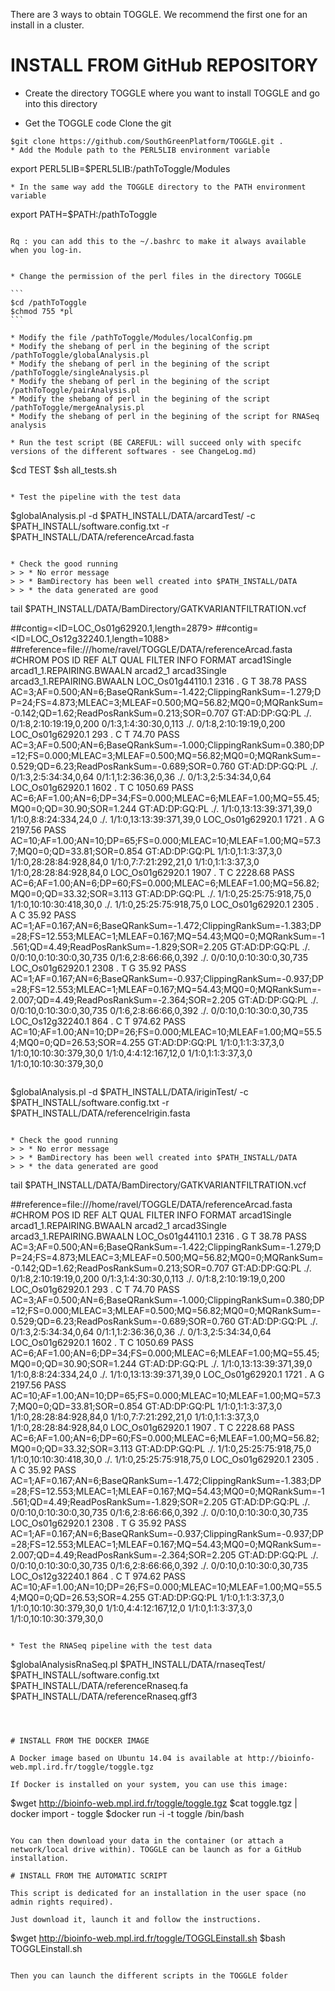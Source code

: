 There are 3 ways to obtain TOGGLE. We recommend the first one for an install in a cluster.

# INSTALL FROM GitHub REPOSITORY

* Create the directory TOGGLE where you want to install TOGGLE and go into this directory

* Get the TOGGLE code Clone the git

````
$git clone https://github.com/SouthGreenPlatform/TOGGLE.git .
* Add the Module path to the PERL5LIB environment variable

````
export PERL5LIB=$PERL5LIB:/pathToToggle/Modules
````
* In the same way add the TOGGLE directory to the PATH environment variable

````
export PATH=$PATH:/pathToToggle
````

Rq : you can add this to the ~/.bashrc to make it always available when you log-in.


* Change the permission of the perl files in the directory TOGGLE

```
$cd /pathToToggle
$chmod 755 *pl
```

* Modify the file /pathToToggle/Modules/localConfig.pm
* Modify the shebang of perl in the begining of the script /pathToToggle/globalAnalysis.pl
* Modify the shebang of perl in the begining of the script /pathToToggle/singleAnalysis.pl
* Modify the shebang of perl in the begining of the script /pathToToggle/pairAnalysis.pl
* Modify the shebang of perl in the begining of the script /pathToToggle/mergeAnalysis.pl
* Modify the shebang of perl in the begining of the script for RNASeq analysis

* Run the test script (BE CAREFUL: will succeed only with specifc versions of the different softwares - see ChangeLog.md)

````
$cd TEST
$sh all_tests.sh
````

* Test the pipeline with the test data

````
$globalAnalysis.pl -d $PATH_INSTALL/DATA/arcardTest/ -c $PATH_INSTALL/software.config.txt -r $PATH_INSTALL/DATA/referenceArcad.fasta
````

* Check the good running
> > * No error message
> > * BamDirectory has been well created into $PATH_INSTALL/DATA
> > * the data generated are good

````
tail $PATH_INSTALL/DATA/BamDirectory/GATKVARIANTFILTRATION.vcf

##contig=<ID=LOC_Os01g62920.1,length=2879>
##contig=<ID=LOC_Os12g32240.1,length=1088>
##reference=file:///home/ravel/TOGGLE/DATA/referenceArcad.fasta
#CHROM  POS     ID      REF     ALT     QUAL    FILTER  INFO    FORMAT  arcad1Single    arcad1_1.REPAIRING.BWAALN       arcad2_1        arcad3Single    arcad3_1.REPAIRING.BWAALN
LOC_Os01g44110.1        2316    .       G       T       38.78   PASS    AC=3;AF=0.500;AN=6;BaseQRankSum=-1.422;ClippingRankSum=-1.279;DP=24;FS=4.873;MLEAC=3;MLEAF=0.500;MQ=56.82;MQ0=0;MQRankSum=-0.142;QD=1.62;ReadPosRankSum=0.213;SOR=0.707 GT:AD:DP:GQ:PL  ./.     0/1:8,2:10:19:19,0,200  0/1:3,1:4:30:30,0,113   ./.     0/1:8,2:10:19:19,0,200
LOC_Os01g62920.1        293     .       C       T       74.70   PASS    AC=3;AF=0.500;AN=6;BaseQRankSum=-1.000;ClippingRankSum=0.380;DP=12;FS=0.000;MLEAC=3;MLEAF=0.500;MQ=56.82;MQ0=0;MQRankSum=-0.529;QD=6.23;ReadPosRankSum=-0.689;SOR=0.760 GT:AD:DP:GQ:PL  ./.     0/1:3,2:5:34:34,0,64    0/1:1,1:2:36:36,0,36    ./.     0/1:3,2:5:34:34,0,64
LOC_Os01g62920.1        1602    .       T       C       1050.69 PASS    AC=6;AF=1.00;AN=6;DP=34;FS=0.000;MLEAC=6;MLEAF=1.00;MQ=55.45;MQ0=0;QD=30.90;SOR=1.244   GT:AD:DP:GQ:PL  ./.     1/1:0,13:13:39:371,39,0 1/1:0,8:8:24:334,24,0   ./.     1/1:0,13:13:39:371,39,0
LOC_Os01g62920.1        1721    .       A       G       2197.56 PASS    AC=10;AF=1.00;AN=10;DP=65;FS=0.000;MLEAC=10;MLEAF=1.00;MQ=57.37;MQ0=0;QD=33.81;SOR=0.854        GT:AD:DP:GQ:PL  1/1:0,1:1:3:37,3,0
      1/1:0,28:28:84:928,84,0 1/1:0,7:7:21:292,21,0   1/1:0,1:1:3:37,3,0      1/1:0,28:28:84:928,84,0
LOC_Os01g62920.1        1907    .       T       C       2228.68 PASS    AC=6;AF=1.00;AN=6;DP=60;FS=0.000;MLEAC=6;MLEAF=1.00;MQ=56.82;MQ0=0;QD=33.32;SOR=3.113   GT:AD:DP:GQ:PL  ./.     1/1:0,25:25:75:918,75,0 1/1:0,10:10:30:418,30,0 ./.     1/1:0,25:25:75:918,75,0
LOC_Os01g62920.1        2305    .       A       C       35.92   PASS    AC=1;AF=0.167;AN=6;BaseQRankSum=-1.472;ClippingRankSum=-1.383;DP=28;FS=12.553;MLEAC=1;MLEAF=0.167;MQ=54.43;MQ0=0;MQRankSum=-1.561;QD=4.49;ReadPosRankSum=-1.829;SOR=2.205       GT:AD:DP:GQ:PL  ./.     0/0:10,0:10:30:0,30,735 0/1:6,2:8:66:66,0,392   ./.     0/0:10,0:10:30:0,30,735
LOC_Os01g62920.1        2308    .       T       G       35.92   PASS    AC=1;AF=0.167;AN=6;BaseQRankSum=-0.937;ClippingRankSum=-0.937;DP=28;FS=12.553;MLEAC=1;MLEAF=0.167;MQ=54.43;MQ0=0;MQRankSum=-2.007;QD=4.49;ReadPosRankSum=-2.364;SOR=2.205       GT:AD:DP:GQ:PL  ./.     0/0:10,0:10:30:0,30,735 0/1:6,2:8:66:66,0,392   ./.     0/0:10,0:10:30:0,30,735
LOC_Os12g32240.1        864     .       C       T       974.62  PASS    AC=10;AF=1.00;AN=10;DP=26;FS=0.000;MLEAC=10;MLEAF=1.00;MQ=55.54;MQ0=0;QD=26.53;SOR=4.255        GT:AD:DP:GQ:PL  1/1:0,1:1:3:37,3,0
      1/1:0,10:10:30:379,30,0 1/1:0,4:4:12:167,12,0   1/1:0,1:1:3:37,3,0      1/1:0,10:10:30:379,30,0
````

````
$globalAnalysis.pl -d $PATH_INSTALL/DATA/iriginTest/ -c $PATH_INSTALL/software.config.txt -r $PATH_INSTALL/DATA/referenceIrigin.fasta
````

* Check the good running
> > * No error message
> > * BamDirectory has been well created into $PATH_INSTALL/DATA
> > * the data generated are good

````
tail $PATH_INSTALL/DATA/BamDirectory/GATKVARIANTFILTRATION.vcf

##reference=file:///home/ravel/TOGGLE/DATA/referenceArcad.fasta
#CHROM	POS	ID	REF	ALT	QUAL	FILTER	INFO	FORMAT	arcad1Single	arcad1_1.REPAIRING.BWAALN	arcad2_1	arcad3Single	arcad3_1.REPAIRING.BWAALN
LOC_Os01g44110.1	2316	.	G	T	38.78	PASS	AC=3;AF=0.500;AN=6;BaseQRankSum=-1.422;ClippingRankSum=-1.279;DP=24;FS=4.873;MLEAC=3;MLEAF=0.500;MQ=56.82;MQ0=0;MQRankSum=-0.142;QD=1.62;ReadPosRankSum=0.213;SOR=0.707	GT:AD:DP:GQ:PL	./.	0/1:8,2:10:19:19,0,200	0/1:3,1:4:30:30,0,113	./.	0/1:8,2:10:19:19,0,200
LOC_Os01g62920.1	293	.	C	T	74.70	PASS	AC=3;AF=0.500;AN=6;BaseQRankSum=-1.000;ClippingRankSum=0.380;DP=12;FS=0.000;MLEAC=3;MLEAF=0.500;MQ=56.82;MQ0=0;MQRankSum=-0.529;QD=6.23;ReadPosRankSum=-0.689;SOR=0.760	GT:AD:DP:GQ:PL	./.	0/1:3,2:5:34:34,0,64	0/1:1,1:2:36:36,0,36	./.	0/1:3,2:5:34:34,0,64
LOC_Os01g62920.1	1602	.	T	C	1050.69	PASS	AC=6;AF=1.00;AN=6;DP=34;FS=0.000;MLEAC=6;MLEAF=1.00;MQ=55.45;MQ0=0;QD=30.90;SOR=1.244	GT:AD:DP:GQ:PL	./.	1/1:0,13:13:39:371,39,0	1/1:0,8:8:24:334,24,0	./.	1/1:0,13:13:39:371,39,0
LOC_Os01g62920.1	1721	.	A	G	2197.56	PASS	AC=10;AF=1.00;AN=10;DP=65;FS=0.000;MLEAC=10;MLEAF=1.00;MQ=57.37;MQ0=0;QD=33.81;SOR=0.854	GT:AD:DP:GQ:PL	1/1:0,1:1:3:37,3,0	1/1:0,28:28:84:928,84,0	1/1:0,7:7:21:292,21,0	1/1:0,1:1:3:37,3,0	1/1:0,28:28:84:928,84,0
LOC_Os01g62920.1	1907	.	T	C	2228.68	PASS	AC=6;AF=1.00;AN=6;DP=60;FS=0.000;MLEAC=6;MLEAF=1.00;MQ=56.82;MQ0=0;QD=33.32;SOR=3.113	GT:AD:DP:GQ:PL	./.	1/1:0,25:25:75:918,75,0	1/1:0,10:10:30:418,30,0	./.	1/1:0,25:25:75:918,75,0
LOC_Os01g62920.1	2305	.	A	C	35.92	PASS	AC=1;AF=0.167;AN=6;BaseQRankSum=-1.472;ClippingRankSum=-1.383;DP=28;FS=12.553;MLEAC=1;MLEAF=0.167;MQ=54.43;MQ0=0;MQRankSum=-1.561;QD=4.49;ReadPosRankSum=-1.829;SOR=2.205	GT:AD:DP:GQ:PL	./.	0/0:10,0:10:30:0,30,735	0/1:6,2:8:66:66,0,392	./.	0/0:10,0:10:30:0,30,735
LOC_Os01g62920.1	2308	.	T	G	35.92	PASS	AC=1;AF=0.167;AN=6;BaseQRankSum=-0.937;ClippingRankSum=-0.937;DP=28;FS=12.553;MLEAC=1;MLEAF=0.167;MQ=54.43;MQ0=0;MQRankSum=-2.007;QD=4.49;ReadPosRankSum=-2.364;SOR=2.205	GT:AD:DP:GQ:PL	./.	0/0:10,0:10:30:0,30,735	0/1:6,2:8:66:66,0,392	./.	0/0:10,0:10:30:0,30,735
LOC_Os12g32240.1	864	.	C	T	974.62	PASS	AC=10;AF=1.00;AN=10;DP=26;FS=0.000;MLEAC=10;MLEAF=1.00;MQ=55.54;MQ0=0;QD=26.53;SOR=4.255	GT:AD:DP:GQ:PL	1/1:0,1:1:3:37,3,0	1/1:0,10:10:30:379,30,0	1/1:0,4:4:12:167,12,0	1/1:0,1:1:3:37,3,0	1/1:0,10:10:30:379,30,0
````

* Test the RNASeq pipeline with the test data

````
$globalAnalysisRnaSeq.pl $PATH_INSTALL/DATA/rnaseqTest/ $PATH_INSTALL/software.config.txt $PATH_INSTALL/DATA/referenceRnaseq.fa $PATH_INSTALL/DATA/referenceRnaseq.gff3
````



# INSTALL FROM THE DOCKER IMAGE

A Docker image based on Ubuntu 14.04 is available at http://bioinfo-web.mpl.ird.fr/toggle/toggle.tgz

If Docker is installed on your system, you can use this image:

````
$wget http://bioinfo-web.mpl.ird.fr/toggle/toggle.tgz
$cat toggle.tgz | docker import - toggle
$docker run -i -t toggle /bin/bash
````

You can then download your data in the container (or attach a network/local drive within). TOGGLE can be launch as for a GitHub installation.

# INSTALL FROM THE AUTOMATIC SCRIPT

This script is dedicated for an installation in the user space (no admin rights required).

Just download it, launch it and follow the instructions.

````
$wget http://bioinfo-web.mpl.ird.fr/toggle/TOGGLEinstall.sh
$bash TOGGLEinstall.sh
````

Then you can launch the different scripts in the TOGGLE folder
